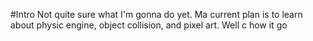 #Intro
Not quite sure what I'm gonna do yet. Ma current plan is to learn about physic engine, object collision, and pixel art. Well c how it go 
